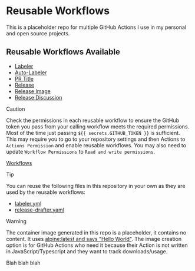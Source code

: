 # Reusable Workflows

This is a placeholder repo for multiple GitHub Actions I use in my personal and open source projects.

## Reusable Workflows Available

- [Labeler](docs/labeler.md)
- [Auto-Labeler](docs/auto-labeler.md)
- [PR Title](docs/pr-title.md)
- [Release](docs/release.md)
- [Release Image](docs/release-image.md)
- [Release Discussion](docs/release-discussion.md)

> [!CAUTION]
> Check the permissions in each reusable workflow to ensure the GitHub token you pass from your calling workflow meets the required permissions. Most of the time just passing `${{ secrets.GITHUB_TOKEN }}` is sufficient.
> This may require you to go to your repository settings and then Actions to `Actions Permission` and enable reusable workflows. You may also need to update `Workflow Permissions` to `Read and write permissions`.
>
> [Workflows](.github/workflows)

> [!TIP]
> You can reuse the following files in this repository in your own as they are used by the reusable workflows:
>
> - [labeler.yml](.github/labeler.yml)
> - [release-drafter.yaml](.github/release-drafter.yaml)

> [!WARNING]  
> The container image generated in this repo is a placeholder, it contains no content. It uses [alpine:latest and says "Hello World"](https://github.com/jmeridth/reusable-workflows/blob/main/Dockerfile). The image creation option is for GitHub Actions who need it because their Action is not written in JavaScript/Typescript and they want to track downloads/usage.

Blah blah blah
